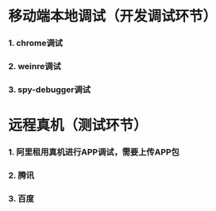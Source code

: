 # 移动端本地调试（开发调试环节）
### 1. chrome调试
### 2. weinre调试
### 3. spy-debugger调试

# 远程真机（测试环节）
### 1. 阿里**租用真机**进行APP调试，需要上传APP包
### 2. 腾讯
### 3. 百度
